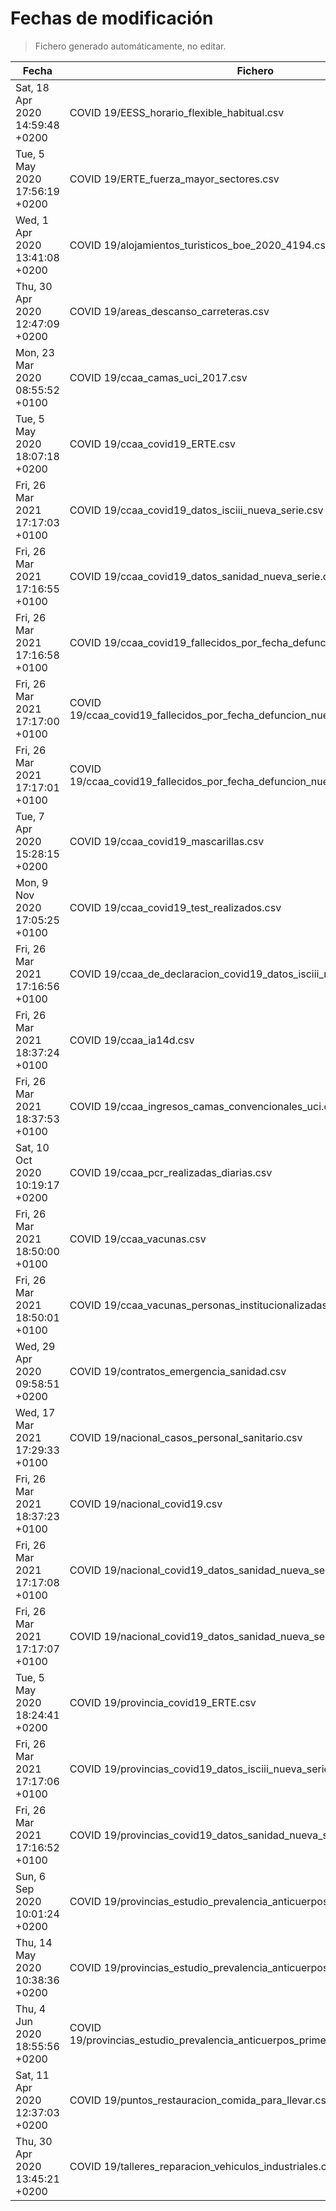 # Fechas de modificación

> Fichero generado automáticamente, no editar.

| Fecha                           | Fichero                  |
|---------------------------------|--------------------------|
| Sat, 18 Apr 2020 14:59:48 +0200  | COVID 19/EESS_horario_flexible_habitual.csv |
| Tue, 5 May 2020 17:56:19 +0200  | COVID 19/ERTE_fuerza_mayor_sectores.csv |
| Wed, 1 Apr 2020 13:41:08 +0200  | COVID 19/alojamientos_turisticos_boe_2020_4194.csv |
| Thu, 30 Apr 2020 12:47:09 +0200  | COVID 19/areas_descanso_carreteras.csv |
| Mon, 23 Mar 2020 08:55:52 +0100  | COVID 19/ccaa_camas_uci_2017.csv |
| Tue, 5 May 2020 18:07:18 +0200  | COVID 19/ccaa_covid19_ERTE.csv |
| Fri, 26 Mar 2021 17:17:03 +0100  | COVID 19/ccaa_covid19_datos_isciii_nueva_serie.csv |
| Fri, 26 Mar 2021 17:16:55 +0100  | COVID 19/ccaa_covid19_datos_sanidad_nueva_serie.csv |
| Fri, 26 Mar 2021 17:16:58 +0100  | COVID 19/ccaa_covid19_fallecidos_por_fecha_defuncion_nueva_serie.csv |
| Fri, 26 Mar 2021 17:17:00 +0100  | COVID 19/ccaa_covid19_fallecidos_por_fecha_defuncion_nueva_serie_long.csv |
| Fri, 26 Mar 2021 17:17:01 +0100  | COVID 19/ccaa_covid19_fallecidos_por_fecha_defuncion_nueva_serie_original.csv |
| Tue, 7 Apr 2020 15:28:15 +0200  | COVID 19/ccaa_covid19_mascarillas.csv |
| Mon, 9 Nov 2020 17:05:25 +0100  | COVID 19/ccaa_covid19_test_realizados.csv |
| Fri, 26 Mar 2021 17:16:56 +0100  | COVID 19/ccaa_de_declaracion_covid19_datos_isciii_nueva_serie.csv |
| Fri, 26 Mar 2021 18:37:24 +0100  | COVID 19/ccaa_ia14d.csv |
| Fri, 26 Mar 2021 18:37:53 +0100  | COVID 19/ccaa_ingresos_camas_convencionales_uci.csv |
| Sat, 10 Oct 2020 10:19:17 +0200  | COVID 19/ccaa_pcr_realizadas_diarias.csv |
| Fri, 26 Mar 2021 18:50:00 +0100  | COVID 19/ccaa_vacunas.csv |
| Fri, 26 Mar 2021 18:50:01 +0100  | COVID 19/ccaa_vacunas_personas_institucionalizadas.csv |
| Wed, 29 Apr 2020 09:58:51 +0200  | COVID 19/contratos_emergencia_sanidad.csv |
| Wed, 17 Mar 2021 17:29:33 +0100  | COVID 19/nacional_casos_personal_sanitario.csv |
| Fri, 26 Mar 2021 18:37:23 +0100  | COVID 19/nacional_covid19.csv |
| Fri, 26 Mar 2021 17:17:08 +0100  | COVID 19/nacional_covid19_datos_sanidad_nueva_serie.csv |
| Fri, 26 Mar 2021 17:17:07 +0100  | COVID 19/nacional_covid19_datos_sanidad_nueva_serie_grupos_edad.csv |
| Tue, 5 May 2020 18:24:41 +0200  | COVID 19/provincia_covid19_ERTE.csv |
| Fri, 26 Mar 2021 17:17:06 +0100  | COVID 19/provincias_covid19_datos_isciii_nueva_serie.csv |
| Fri, 26 Mar 2021 17:16:52 +0100  | COVID 19/provincias_covid19_datos_sanidad_nueva_serie.csv |
| Sun, 6 Sep 2020 10:01:24 +0200  | COVID 19/provincias_estudio_prevalencia_anticuerpos_final.csv |
| Thu, 14 May 2020 10:38:36 +0200  | COVID 19/provincias_estudio_prevalencia_anticuerpos_primera_ronda.csv |
| Thu, 4 Jun 2020 18:55:56 +0200  | COVID 19/provincias_estudio_prevalencia_anticuerpos_primera_y_segunda_ronda.csv |
| Sat, 11 Apr 2020 12:37:03 +0200  | COVID 19/puntos_restauracion_comida_para_llevar.csv |
| Thu, 30 Apr 2020 13:45:21 +0200  | COVID 19/talleres_reparacion_vehiculos_industriales.csv |

